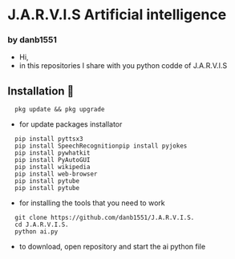 # J.A.R.V.I.S Artificial intelligence
### by danb1551

-  Hi,
-  in this repositories I share with you python codde of J.A.R.V.I.S
## Installation 💽

```
  pkg update && pkg upgrade
```
-  for update packages installator 

```
  pip install pyttsx3
  pip install SpeechRecognitionpip install pyjokes
  pip install pywhatkit
  pip install PyAutoGUI
  pip install wikipedia
  pip install web-browser
  pip install pytube
  pip install pytube
```
- for installing the tools that you need to work

```
  git clone https://github.com/danb1551/J.A.R.V.I.S.
  cd J.A.R.V.I.S.
  python ai.py
```
- to download, open repository and start the ai python file
